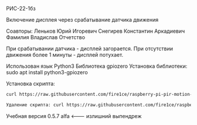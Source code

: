 РИС-22-1бз

Включение дисплея через срабатывание датчика движения

Соавторы:
Леньков Юрий Игоревич
Снегирев Константин Аркадиевич
Фамилия Владислав Отчетство

При срабатывании датчика - дисплей загорается. При отсутствии движения более 1 минуты - дисплей потухает.

Использован язык Python3
Библиотека gpiozero
Установка библиотеки: sudo apt install python3-gpiozero

Установка скрипта: 
```bash
curl https://raw.githubusercontent.com/fire1ce/raspberry-pi-pir-motion-display-control/main/install.sh | bash
```

```bash
Удаление скрипта: curl https://raw.githubusercontent.com/fire1ce/raspberry-pi-pir-motion-display-control/main/uninstall.sh | bash
```

Учебная версия 0.5.7 alfa <--- излишний выпендреж
